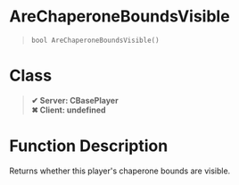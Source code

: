 # AreChaperoneBoundsVisible
> `bool AreChaperoneBoundsVisible()`
# Class
> __✔ Server: CBasePlayer__  
> __✖ Client: undefined__  
# Function Description
Returns whether this player's chaperone bounds are visible.
